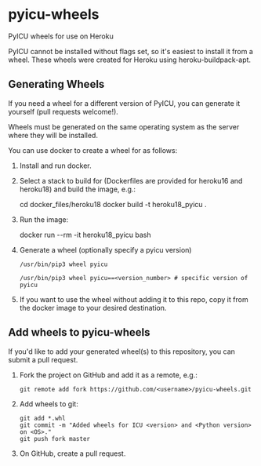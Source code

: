 # pyicu-wheels
PyICU wheels for use on Heroku

PyICU cannot be installed without flags set, so it's easiest to install it from a wheel. These wheels were created for Heroku using heroku-buildpack-apt.

## Generating Wheels
If you need a wheel for a different version of PyICU, you can generate it yourself (pull requests welcome!).

Wheels must be generated on the same operating system as the server where they will be installed.

You can use docker to create a wheel for as follows:

1. Install and run docker.

1. Select a stack to build for (Dockerfiles are provided for heroku16 and heroku18) and build the image, e.g.:

    cd docker_files/heroku18
    docker build -t heroku18_pyicu .

1. Run the image:

    docker run --rm -it heroku18_pyicu bash

1. Generate a wheel (optionally specify a pyicu version)

    ```
    /usr/bin/pip3 wheel pyicu

    /usr/bin/pip3 wheel pyicu==<version_number> # specific version of pyicu
    ```

1. If you want to use the wheel without adding it to this repo, copy it from the docker image to your desired destination.

## Add wheels to pyicu-wheels

If you'd like to add your generated wheel(s) to this repository, you can submit a pull request.

1. Fork the project on GitHub and add it as a remote, e.g.:

    ```
    git remote add fork https://github.com/<username>/pyicu-wheels.git
    ```

1. Add wheels to git:

    ```
    git add *.whl
    git commit -m "Added wheels for ICU <version> and <Python version> on <OS>."
    git push fork master
    ```

1. On GitHub, create a pull request.
